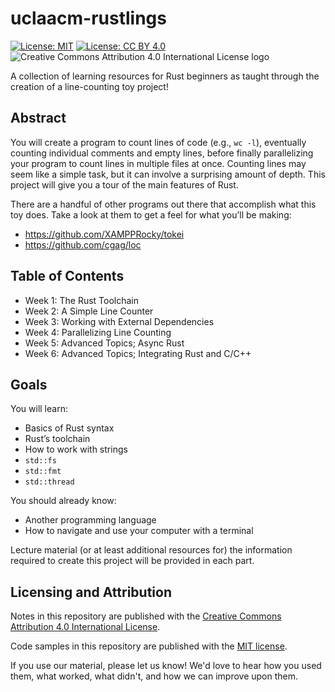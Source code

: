 # uclaacm-rustlings

[![License: MIT](https://img.shields.io/badge/License-MIT-yellow.svg)](https://opensource.org/licenses/MIT) [![License: CC BY 4.0](https://img.shields.io/badge/License-CC%20BY%204.0-lightgrey.svg)](https://creativecommons.org/licenses/by/4.0/) ![Creative Commons Attribution 4.0 International License logo](https://i.creativecommons.org/l/by/4.0/80x15.png)

A collection of learning resources for Rust beginners as taught through the creation of a
line-counting toy project!

## Abstract

You will create a program to count lines of code (e.g., `wc -l`), eventually counting individual comments
and empty lines, before finally parallelizing your program to count lines in multiple files at once.
Counting lines may seem like a simple task, but it can involve a surprising amount of depth. This project
will give you a tour of the main features of Rust.

There are a handful of other programs out there that accomplish what this toy does. Take a look at them
to get a feel for what you’ll be making:
* https://github.com/XAMPPRocky/tokei
* https://github.com/cgag/loc

## Table of Contents

* Week 1: The Rust Toolchain
* Week 2: A Simple Line Counter
* Week 3: Working with External Dependencies
* Week 4: Parallelizing Line Counting
* Week 5: Advanced Topics; Async Rust
* Week 6: Advanced Topics; Integrating Rust and C/C++

## Goals

You will learn:
* Basics of Rust syntax
* Rust’s toolchain
* How to work with strings
* `std::fs`
* `std::fmt`
* `std::thread`

You should already know:
* Another programming language
* How to navigate and use your computer with a terminal

Lecture material (or at least additional resources for) the information required to create this project will be
provided in each part.

## Licensing and Attribution

Notes in this repository are published with the [Creative Commons Attribution 4.0 International License](https://creativecommons.org/licenses/by/4.0/).

Code samples in this repository are published with the [MIT license](LICENSE).

If you use our material, please let us know! We'd love to hear how you used them, what worked, what didn't,
and how we can improve upon them.
